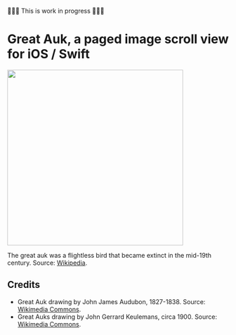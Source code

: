🔨🔨🔨 This is work in progress 🔨🔨🔨


# Great Auk, a paged image scroll view for iOS / Swift

<img src='https://raw.githubusercontent.com/evgenyneu/GreatAuk/master/Graphics/Drawings/Great_auk_with_juvenile.jpg' width='400'>

The great auk was a flightless bird that became extinct in the mid-19th century.
Source: [Wikipedia](https://en.wikipedia.org/wiki/Great_auk).

## Credits

* Great Auk drawing by John James Audubon, 1827-1838. Source: [Wikimedia Commons](https://commons.wikimedia.org/wiki/File:341_Great_Auk.jpg).
* Great Auks drawing by John Gerrard Keulemans, circa 1900. Source: [Wikimedia Commons](https://commons.wikimedia.org/wiki/File:Great_auk_with_juvenile.jpg).
